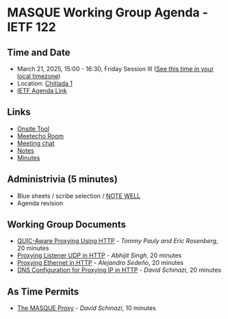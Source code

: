 # MASQUE Working Group Agenda - IETF 122

## Time and Date

* March 21, 2025, 15:00 - 16:30, Friday Session III ([See this time in your local timezone](https://www.timeanddate.com/worldclock/fixedtime.html?msg=MASQUE+at+IETF+122&iso=20250321T15&p1=28&ah=1&am=30))
* Location: [Chitlada 1](https://datatracker.ietf.org/meeting/122/floor-plan?room=chitlada-1)
* [IETF Agenda Link](https://datatracker.ietf.org/meeting/122/agenda/?show=masque)

## Links

* [Onsite Tool](https://meetings.conf.meetecho.com/onsite122/?group=masque&short=masque&item=1)
* [Meetecho Room](https://meetings.conf.meetecho.com/ietf122/?group=masque&short=masque&item=1)
* [Meeting chat](https://zulip.ietf.org/#narrow/stream/masque)
* [Notes](https://notes.ietf.org/notes-ietf-122-masque)
* [Minutes](https://datatracker.ietf.org/doc/minutes-122-masque/)

## Administrivia (5 minutes)

* Blue sheets / scribe selection / [NOTE WELL](https://www.ietf.org/about/note-well.html)
* Agenda revision

## Working Group Documents

- [QUIC-Aware Proxying Using HTTP](https://datatracker.ietf.org/doc/draft-ietf-masque-quic-proxy/) - _Tommy Pauly and Eric Rosenberg_, 20 minutes
- [Proxying Listener UDP in HTTP](https://datatracker.ietf.org/doc/draft-ietf-masque-connect-udp-listen/) - _Abhijit Singh_, 20 minutes
- [Proxying Ethernet in HTTP](https://datatracker.ietf.org/doc/draft-ietf-masque-connect-ethernet/) - _Alejandro Sedeño_, 20 minutes
- [DNS Configuration for Proxying IP in HTTP](https://datatracker.ietf.org/doc/draft-ietf-masque-connect-ip-dns/) - _David Schinazi_, 20 minutes

## As Time Permits

- [The MASQUE Proxy](https://datatracker.ietf.org/doc/draft-schinazi-masque-proxy/) - _David Schinazi_, 10 minutes